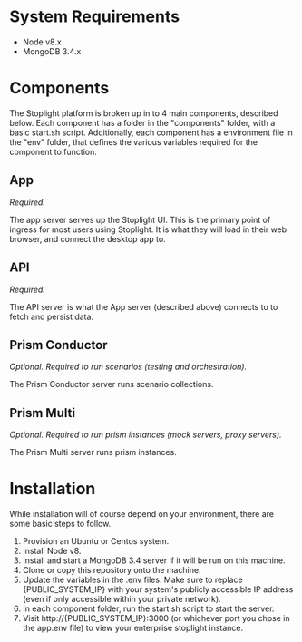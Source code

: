 # System Requirements

- Node v8.x
- MongoDB 3.4.x

# Components

The Stoplight platform is broken up in to 4 main components, described below. Each component has a folder in the "components" folder, with a basic start.sh script. Additionally, each component has a environment file in the "env" folder, that defines the various variables required for the component to function.

## App

*Required.*

The app server serves up the Stoplight UI. This is the primary point of ingress for most users using Stoplight. It is what they will load in their web browser, and connect the desktop app to.

## API

*Required.*

The API server is what the App server (described above) connects to to fetch and persist data.

## Prism Conductor

*Optional. Required to run scenarios (testing and orchestration).*

The Prism Conductor server runs scenario collections.

## Prism Multi

*Optional. Required to run prism instances (mock servers, proxy servers).*

The Prism Multi server runs prism instances.

# Installation

While installation will of course depend on your environment, there are some basic steps to follow.

1. Provision an Ubuntu or Centos system.
2. Install Node v8.
3. Install and start a MongoDB 3.4 server if it will be run on this machine.
4. Clone or copy this repository onto the machine.
5. Update the variables in the .env files. Make sure to replace {PUBLIC_SYSTEM_IP} with your system's publicly accessible IP address (even if only accessible within your private network).
6. In each component folder, run the start.sh script to start the server.
7. Visit http://{PUBLIC_SYSTEM_IP}:3000 (or whichever port you chose in the app.env file) to view your enterprise stoplight instance.
